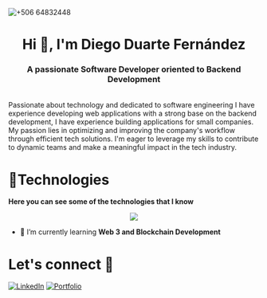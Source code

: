 
![+506 64832448 ](https://github.com/diegoTech14/diegoTech14/assets/85724318/48f7b585-7b73-41fb-85c6-9e7b89915353)


<h1 align="center">Hi 👋, I'm Diego Duarte Fernández</h1>
<h3 align="center">A passionate Software Developer oriented to Backend Development</h3>

<br>
Passionate about technology and dedicated to software engineering I have experience developing web applications with a strong base on the backend development, I have experience building applications for small companies. My passion lies in optimizing and improving the company's workflow through efficient tech solutions. I'm eager to leverage my skills to contribute to dynamic teams and make a meaningful impact in the tech industry.
<be>

# 🎯Technologies

**Here you can see some of the technologies that I know**

<p align="center">
  <a href="https://skillicons.dev">
    <img src="https://skillicons.dev/icons?i=git,express,java,js,mysql,sqlite,nodejs,php,prisma,postman,py,html,css,bootstrap,react,ts,figma" />
  </a>
</p>

- 🌱 I’m currently learning **Web 3 and Blockchain Development**

# Let's connect 🤝

[![LinkedIn](https://img.shields.io/badge/LinkedIn-0077B5?style=for-the-badge&logo=linkedin&logoColor=white)](https://www.linkedin.com/in/diego-duarte-fern%C3%A1ndez-165445180/) [![Portfolio](https://img.shields.io/badge/Portfolio-255E63?style=for-the-badge&logo=About.me&logoColor=white)](https://diegoport.netlify.app/)

